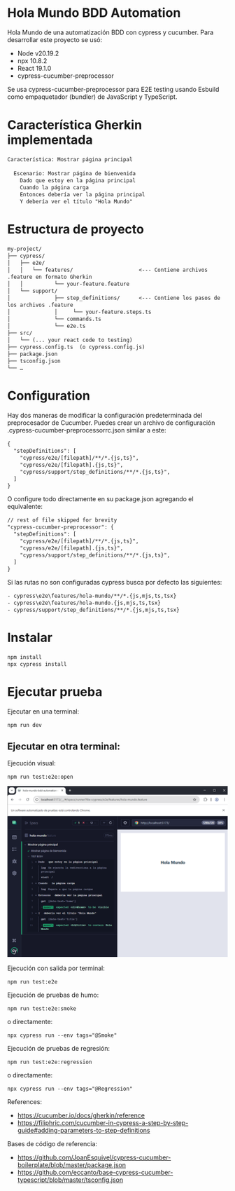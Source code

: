 # Hola Mundo BDD Automation
Hola Mundo de una automatización BDD con cypress y cucumber. Para desarrollar este proyecto se usó:
- Node v20.19.2
- npx 10.8.2
- React 19.1.0
- cypress-cucumber-preprocessor
    
Se usa cypress-cucumber-preprocessor para E2E testing usando Esbuild como empaquetador (bundler) de JavaScript y TypeScript.

#  Característica Gherkin implementada

```
Característica: Mostrar página principal

  Escenario: Mostrar página de bienvenida
    Dado que estoy en la página principal
    Cuando la página carga
    Entonces debería ver la página principal
    Y debería ver el título "Hola Mundo"
```
# Estructura de proyecto

```
my-project/
├── cypress/
│   ├── e2e/
│   │   └── features/                     <--- Contiene archivos .feature en formato Gherkin
│   │          └── your-feature.feature 
│   └── support/
│              ├── step_definitions/      <--- Contiene los pasos de los archivos .feature
│              │     └── your-feature.steps.ts
│              └── commands.ts
│              └── e2e.ts
├── src/
│   └── (... your react code to testing)
├── cypress.config.ts  (o cypress.config.js)
├── package.json
├── tsconfig.json
└── …
```

# Configuration

Hay dos maneras de modificar la configuración predeterminada del preprocesador de Cucumber. Puedes crear un archivo de configuración .cypress-cucumber-preprocessorrc.json similar a este:

```
{
  "stepDefinitions": [
    "cypress/e2e/[filepath]/**/*.{js,ts}",
    "cypress/e2e/[filepath].{js,ts}",
    "cypress/support/step_definitions/**/*.{js,ts}",
  ]
}
```
O configure todo directamente en su package.json agregando el equivalente:

```
// rest of file skipped for brevity
"cypress-cucumber-preprocessor": {
  "stepDefinitions": [
    "cypress/e2e/[filepath]/**/*.{js,ts}",
    "cypress/e2e/[filepath].{js,ts}",
    "cypress/support/step_definitions/**/*.{js,ts}",
  ]
}
```

Si las rutas no son configuradas cypress busca por defecto las siguientes:
```
- cypress\e2e\features/hola-mundo/**/*.{js,mjs,ts,tsx}
- cypress\e2e\features/hola-mundo.{js,mjs,ts,tsx}
- cypress/support/step_definitions/**/*.{js,mjs,ts,tsx}
```


#  Instalar
```
npm install
npx cypress install
```

#  Ejecutar prueba

Ejecutar en una terminal:
```
npm run dev
```

## Ejecutar en otra terminal:

Ejecución visual:
```
npm run test:e2e:open
```
![Screenshot cypress](doc/img/screenshot_cypress_node20.png)

Ejecución con salida por terminal:
```
npm run test:e2e 
```

Ejecución de pruebas de humo:
```
npm run test:e2e:smoke
```
o directamente:
```
npx cypress run --env tags="@Smoke"
```

Ejecución de pruebas de regresión:
```
npm run test:e2e:regression
```
o directamente:
```
npx cypress run --env tags="@Regression"
```


References: 
- https://cucumber.io/docs/gherkin/reference 
- https://filiphric.com/cucumber-in-cypress-a-step-by-step-guide#adding-parameters-to-step-definitions

Bases de código de referencia:
- https://github.com/JoanEsquivel/cypress-cucumber-boilerplate/blob/master/package.json
- https://github.com/eccanto/base-cypress-cucumber-typescript/blob/master/tsconfig.json



